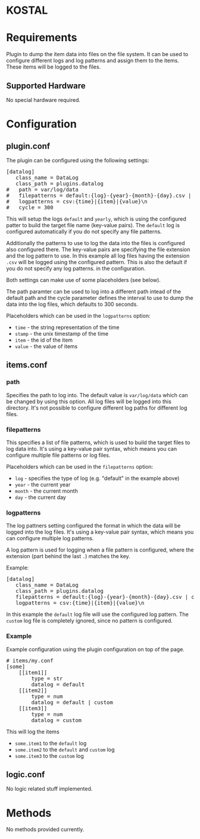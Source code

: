 # KOSTAL

# Requirements

Plugin to dump the item data into files on the file system. It can be used
to configure different logs and log patterns and assign them to the
items. These items will be logged to the files.

## Supported Hardware

No special hardware required.

# Configuration

## plugin.conf

The plugin can be configured using the following settings:

<pre>
[datalog]
   class_name = DataLog
   class_path = plugins.datalog
#   path = var/log/data
#   filepatterns = default:{log}-{year}-{month}-{day}.csv | yearly:{log}-{year}.csv
#   logpatterns = csv:{time}|{item}|{value}\n
#   cycle = 300
</pre>

This will setup the logs `default` and `yearly`, which is using the configured
patter to build the target file name (key-value pairs). The `default` log is
configured automatically if you do not specify any file patterns.

Additionally the patterns to use to log the data into the files is configured
also configured there. The key-value pairs are specifying the file extension
and the log pattern to use. In this example all log files having the extension
`.csv` will be logged using the configured pattern. This is also the default
if you do not specify any log patterns. in the configuration.

Both settings can make use of some placeholders (see below).

The path paramter can be used to log into a different path intead of the default
path and the cycle parameter defines the interval to use to dump the data
into the log files, which defaults to 300 seconds.

Placeholders which can be used in the `logpatterns` option:

   * `time` - the string representation of the time
   * `stamp` - the unix timestamp of the time
   * `item` - the id of the item
   * `value` - the value of items

## items.conf

### path

Specifies the path to log into. The default value is `var/log/data` which can
be changed by using this option. All log files will be logged into this directory.
It's not possible to configure different log paths for different log files.

### filepatterns

This specifies a list of file patterns, which is used to build the target files
to log data into. It's using a key-value pair syntax, which means you can
configure multiple file patterns or log files.

Placeholders which can be used in the `filepatterns` option:

   * `log` - specifies the type of log (e.g. "default" in the example above)
   * `year` - the current year
   * `month` - the current month
   * `day` - the current day

### logpatterns

The log pattners setting configured the format in which the data will be
logged into the log files. It's using a key-value pair syntax, which means
you can configure multiple log patterns.

A log pattern is used for logging when a file pattern is configured, where
the extension (part behind the last `.`) matches the key.

Example:
<pre>
[datalog]
   class_name = DataLog
   class_path = plugins.datalog
   filepatterns = default:{log}-{year}-{month}-{day}.csv | custom:{log}-{year}-{month}-{day}.txt
   logpatterns = csv:{time}|{item}|{value}\n
</pre>

In this example the `default` log file will use the configured log pattern. The
`custom` log file is completely ignored, since no pattern is configured.

### Example

Example configuration using the plugin configuration on top of the page.

<pre>
# items/my.conf
[some]
    [[item1]]
        type = str
        datalog = default
    [[item2]]
        type = num
        datalog = default | custom
    [[item3]]
        type = num
        datalog = custom
</pre>

This will log the items

   * `some.item1` to the `default` log
   * `some.item2` to the `default` and `custom` log 
   * `some.item3` to the `custom` log

## logic.conf

No logic related stuff implemented.

# Methods

No methods provided currently.

